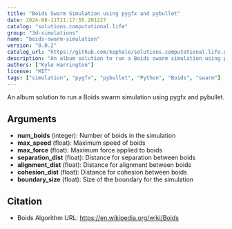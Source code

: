 ```yaml
---
title: "Boids Swarm Simulation using pygfx and pybullet"
date: 2024-08-11T21:17:55.201227
catalog: "solutions.computational.life"
group: "3d-simulations"
name: "boids-swarm-simulation"
version: "0.0.2"
catalog_url: "https://github.com/kephale/solutions.computational.life.git"
description: "An album solution to run a Boids swarm simulation using pygfx and pybullet."
authors: ["Kyle Harrington"]
license: "MIT"
tags: ["simulation", "pygfx", "pybullet", "Python", "Boids", "swarm"]
---
```


An album solution to run a Boids swarm simulation using pygfx and pybullet.

## Arguments

- **num_boids** (integer): Number of boids in the simulation
- **max_speed** (float): Maximum speed of boids
- **max_force** (float): Maximum force applied to boids
- **separation_dist** (float): Distance for separation between boids
- **alignment_dist** (float): Distance for alignment between boids
- **cohesion_dist** (float): Distance for cohesion between boids
- **boundary_size** (float): Size of the boundary for the simulation

## Citation

- Boids Algorithm
  URL: https://en.wikipedia.org/wiki/Boids

